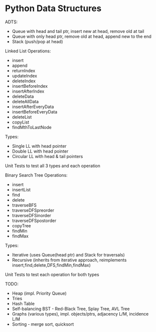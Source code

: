 Python Data Structures
======================
ADTS:
- Queue with head and tail ptr, insert new at head, remove old at tail
- Queue with only head ptr, remove old at head, append new to the end
- Stack (push/pop at head)

Linked List Operations:
- insert
- append
- returnIndex
- updateIndex
- deleteIndex
- insertBeforeIndex
- insertAfterIndex
- deleteData
- deleteAllData
- insertAfterEveryData
- insertBeforeEveryData
- deleteList
- copyList
- findMthToLastNode

Types:
- Single LL with head pointer
- Double LL with head pointer
- Circular LL with head & tail pointers

Unit Tests to test all 3 types and each operation

Binary Search Tree Operations:
- insert
- insertList
- find
- delete
- traverseBFS
- traverseDFSpreorder
- traverseDFSinorder
- traverseDFSpostorder
- copyTree
- findMin
- findMax

Types:
- Iterative (uses Queue(head ptr) and Stack for traversals)
- Recursive (inherits from iterative approach, reimplements insert,find,delete,DFS,findMin,findMax)

Unit Tests to test each operation for both types

TODO:
- Heap (impl. Priority Queue)
- Tries
- Hash Table
- Self-balancing BST - Red-Black Tree, Splay Tree, AVL Tree
- Graphs (various types), impl. objects/ptrs, adjacency L/M, incidence L/M
- Sorting - merge sort, quicksort

